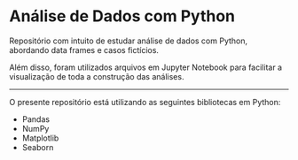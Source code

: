 # Análise de Dados com Python

Repositório com intuito de estudar análise de dados com Python, abordando data frames e casos fictícios. 


Além disso, foram utilizados arquivos em Jupyter Notebook para facilitar a visualização de toda a construção das análises.

---

O presente repositório está utilizando as seguintes bibliotecas em Python:
- Pandas
- NumPy
- Matplotlib
- Seaborn
